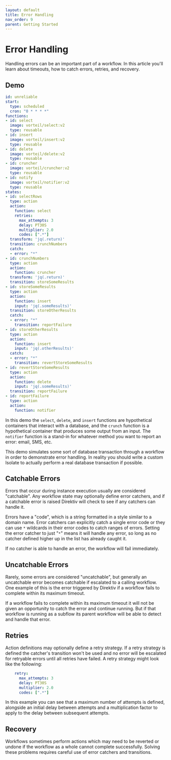 ```yaml
---
layout: default
title: Error Handling
nav_order: 9
parent: Getting Started
---
```


# Error Handling


Handling errors can be an important part of a workflow. In this article you'll learn about timeouts, how to catch errors, retries, and recovery.

## Demo

```yaml
id: unreliable
start:
  type: scheduled
  cron: "0 * * * *"
functions:
- id: select
  image: vorteil/select:v2
  type: reusable
- id: insert
  image: vorteil/insert:v2
  type: reusable
- id: delete
  image: vorteil/delete:v2
  type: reusable
- id: cruncher
  image: vorteil/cruncher:v2
  type: reusable
- id: notify
  image: vorteil/notifier:v2
  type: reusable
states:
- id: selectRows
  type: action
  action:
    function: select
    retries:
      max_attempts: 3
      delay: PT30S
      multiplier: 2.0
      codes: [".*"]
  transform: 'jq(.return)'
  transition: crunchNumbers
  catch:
  - error: "*"
- id: crunchNumbers
  type: action
  action:
    function: cruncher
  transform: 'jq(.return)'
  transition: storeSomeResults
- id: storeSomeResults
  type: action
  action:
    function: insert
    input: 'jq(.someResults)'
  transition: storeOtherResults
  catch:
  - error: "*"
    transition: reportFailure
- id: storeOtherResults
  type: action
  action:
    function: insert
    input: 'jq(.otherResults)'
  catch:
  - error: "*"
    transition: revertStoreSomeResults
- id: revertStoreSomeResults
  type: action
  action:
    function: delete
    input: 'jq(.someResults)'
  transition: reportFailure
- id: reportFailure
  type: action
  action:
    function: notifier
```

In this demo the `select`, `delete`, and `insert` functions are hypothetical containers that interact with a database, and the `crunch` function is a hypothetical container that produces some output from an input. The `notifier` function is a stand-in for whatever method you want to report an error: email, SMS, etc.

This demo simulates some sort of database transaction through a workflow in order to demonstrate error handling. In reality you should write a custom Isolate to actually perform a real database transaction if possible.

## Catchable Errors

Errors that occur during instance execution usually are considered "catchable". Any workflow state may optionally define error catchers, and if a catchable error is raised Direktiv will check to see if any catchers can handle it.

Errors have a "code", which is a string formatted in a style similar to a domain name. Error catchers can explicitly catch a single error code or they can use `*` wildcards in their error codes to catch ranges of errors. Setting the error catcher to just "`*`" means it will handle any error, so long as no catcher defined higher up in the list has already caught it.

If no catcher is able to handle an error, the workflow will fail immediately.

## Uncatchable Errors

Rarely, some errors are considered "uncatchable", but generally an uncatchable error becomes catchable if escalated to a calling workflow. One example of this is the error triggered by Direktiv if a workflow fails to complete within its maximum timeout.

If a workflow fails to complete within its maximum timeout it will not be given an opportunity to catch the error and continue running. But if that workflow is running as a subflow its parent workflow will be able to detect and handle that error.

## Retries

Action definitions may optionally define a retry strategy. If a retry strategy is defined the catcher's transition won't be used and no error will be escalated for retryable errors until all retries have failed. A retry strategy might look like the following:

```yaml
    retry:
      max_attempts: 3
      delay: PT30S
      multiplier: 2.0
      codes: [".*"]
```

In this example you can see that a maximum number of attempts is defined, alongside an initial delay between attempts and a multiplication factor to apply to the delay between subsequent attempts.

## Recovery

Workflows sometimes perform actions which may need to be reverted or undone if the workflow as a whole cannot complete successfully. Solving these problems requires careful use of error catchers and transitions.
